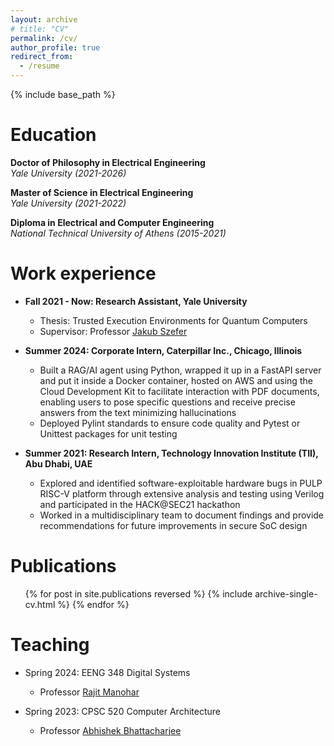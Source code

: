 ```yaml
---
layout: archive
# title: "CV"
permalink: /cv/
author_profile: true
redirect_from:
  - /resume
---
```


{% include base_path %}

Education
======
**Doctor of Philosophy in Electrical Engineering** \
_Yale University (2021-2026)_

**Master of Science in Electrical Engineering** \
_Yale University (2021-2022)_

**Diploma in Electrical and Computer Engineering** \
_National Technical University of Athens (2015-2021)_ 

Work experience
======

* **Fall 2021 - Now: Research Assistant, Yale University**
  * Thesis: Trusted Execution Environments for Quantum Computers
  * Supervisor: Professor [Jakub Szefer](https://caslab.csl.yale.edu/~jakub/)

* **Summer 2024: Corporate Intern, Caterpillar Inc., Chicago, Illinois**
  * Built a RAG/AI agent using Python, wrapped it up in a FastAPI server and put it inside a Docker 
container, hosted on AWS and using the Cloud Development Kit to facilitate interaction with PDF documents, enabling users to pose specific questions and receive precise answers from the text minimizing hallucinations
  * Deployed Pylint standards to ensure code quality and Pytest or Unittest packages for unit testing


* **Summer 2021: Research Intern, Technology Innovation Institute (TII),  Abu Dhabi, UAE**
  * Explored and identified software-exploitable hardware bugs in PULP RISC-V platform through extensive 
analysis and testing using Verilog and participated in the HACK@SEC21 hackathon
  * Worked in a multidisciplinary team to document findings and provide recommendations for 
future improvements in secure SoC design


<!-- * Fall 2020 and Spring 2021: Research Assistant, National Technical University of Athens, Greece
  * Thesis: A survey for side-channel attacks due to speculative execution and mitigation mechanisms
  * Supervisor: Professor Dionisios Pnevmatikatos -->
  
<!-- Skills
======
* Skill 1
* Skill 2
  * Sub-skill 2.1
  * Sub-skill 2.2
  * Sub-skill 2.3
* Skill 3 -->

Publications
======
  <ul>{% for post in site.publications reversed %}
    {% include archive-single-cv.html %}
  {% endfor %}</ul>
  
<!-- Talks
======
  <ul>{% for post in site.talks reversed %}
    {% include archive-single-talk-cv.html  %}
  {% endfor %}</ul> -->
  
Teaching
======

  * Spring 2024: EENG 348 Digital Systems
    * Professor [Rajit Manohar](https://csl.yale.edu/~rajit/)

  * Spring 2023: CPSC 520 Computer Architecture
    * Professor [Abhishek Bhattacharjee](https://www.cs.yale.edu/homes/abhishek/)
  
<!-- Service and leadership
======
* Currently signed in to 43 different slack teams -->
